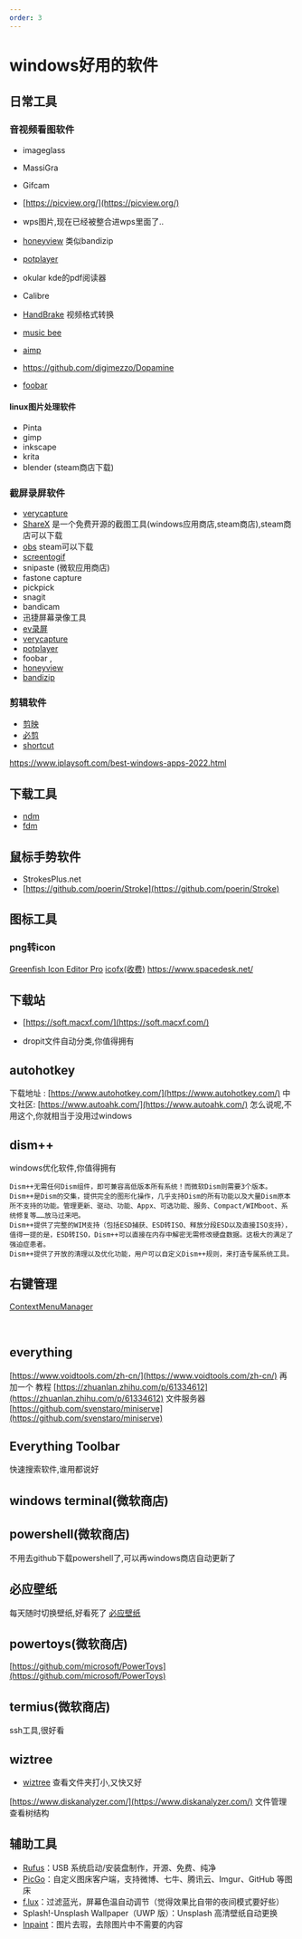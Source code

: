 ```yaml
---
order: 3
---
```

# windows好用的软件

## 日常工具

### 音视频看图软件

- imageglass
- MassiGra
- Gifcam
- [https://picview.org/](https://picview.org/)
- wps图片,现在已经被整合进wps里面了..
- [honeyview](https://www.bandisoft.com/honeyview/) 类似bandizip
- [potplayer](http://potplayer.tv/?lang=zh_CN)
- okular   kde的pdf阅读器
- Calibre
- [HandBrake](https://github.com/HandBrake/HandBrake) 视频格式转换

- [music bee](https://getmusicbee.com/)
- [aimp](https://www.aimp.ru/)
- <https://github.com/digimezzo/Dopamine>
- [foobar](https://www.foobar2000.org/)

#### linux图片处理软件

- Pinta
- gimp
- inkscape
- krita
- blender (steam商店下载)

### 截屏录屏软件

- [verycapture](https://verycapture.com/cn/index.html)
- [ShareX](https://github.com/ShareX/ShareX) 是一个免费开源的截图工具(windows应用商店,steam商店),steam商店可以下载
- [obs](https://obsproject.com/) steam可以下载
- [screentogif](https://www.screentogif.com/)
- snipaste (微软应用商店)
- fastone capture
- pickpick
- snagit
- bandicam
- 迅捷屏幕录像工具
- [ev录屏](https://www.ieway.cn/)
- [verycapture](https://verycapture.com/cn/index.html)
- [potplayer](http://potplayer.tv/?lang=zh_CN)
- foobar ,
- [honeyview](https://cn.bandisoft.com/honeyview/)
- [bandizip](https://cn.bandisoft.com/bandizip/)

### 剪辑软件

- [剪映](https://lv.ulikecam.com/)
- [必剪](https://bcut.drawyoo.com/)
- [shortcut](https://www.shotcut.org/)

<https://www.iplaysoft.com/best-windows-apps-2022.html>

## 下载工具

- [ndm](https://www.neatdownloadmanager.com/index.php/en/)
- [fdm](https://www.freedownloadmanager.org/zh/)

## 鼠标手势软件

- StrokesPlus.net
- [https://github.com/poerin/Stroke](https://github.com/poerin/Stroke)

## 图标工具

### png转icon

[Greenfish Icon Editor Pro](http://greenfishsoftware.org/gfie.php)
[icofx(收费)](https://icofx.ro/)
<https://www.spacedesk.net/>

## 下载站

- [https://soft.macxf.com/](https://soft.macxf.com/)

- dropit文件自动分类,你值得拥有

## autohotkey

下载地址 :  [https://www.autohotkey.com/](https://www.autohotkey.com/)
中文社区:   [https://www.autoahk.com/](https://www.autoahk.com/)
怎么说呢,不用这个,你就相当于没用过windows

## dism++

windows优化软件,你值得拥有

```text
Dism++无需任何Dism组件，即可兼容高低版本所有系统！而微软Dism则需要3个版本。
Dism++是Dism的交集，提供完全的图形化操作，几乎支持Dism的所有功能以及大量Dism原本所不支持的功能。管理更新、驱动、功能、Appx、可选功能、服务、Compact/WIMboot、系统修复等……放马过来吧。
Dism++提供了完整的WIM支持（包括ESD捕获、ESD转ISO、释放分段ESD以及直接ISO支持），值得一提的是，ESD转ISO，Dism++可以直接在内存中解密无需修改硬盘数据。这极大的满足了强迫症患者。
Dism++提供了开放的清理以及优化功能，用户可以自定义Dism++规则，来打造专属系统工具。
```

## 右键管理

[ContextMenuManager](https://gitee.com/BluePointLilac/ContextMenuManager/releases)

​

## everything

[https://www.voidtools.com/zh-cn/](https://www.voidtools.com/zh-cn/)
再加一个
教程 [https://zhuanlan.zhihu.com/p/61334612](https://zhuanlan.zhihu.com/p/61334612)
文件服务器
[https://github.com/svenstaro/miniserve](https://github.com/svenstaro/miniserve)

## Everything Toolbar

快速搜索软件,谁用都说好

## windows terminal(微软商店)

## powershell(微软商店)

不用去github下载powershell了,可以再windows商店自动更新了
​

## 必应壁纸

每天随时切换壁纸,好看死了
[必应壁纸](https://www.microsoft.com/zh-cn/bing/bing-wallpaper?pc=W037&rtc=1)

## powertoys(微软商店)

[https://github.com/microsoft/PowerToys](https://github.com/microsoft/PowerToys)

## termius(微软商店)

ssh工具,很好看

## wiztree

- [wiztree](https://diskanalyzer.com/?ref=wiztree) 查看文件夹打小,又快又好

[https://www.diskanalyzer.com/](https://www.diskanalyzer.com/)
文件管理查看树结构

## 辅助工具

- [Rufus](https://rufus.ie/zh_CN.html)：USB 系统启动/安装盘制作，开源、免费、纯净
- [PicGo](https://molunerfinn.com/PicGo/)：自定义图床客户端，支持微博、七牛、腾讯云、Imgur、GitHub 等图床
- [f.lux](https://justgetflux.com/)：过滤蓝光，屏幕色温自动调节（觉得效果比自带的夜间模式要好些）
- Splash!-Unsplash Wallpaper（UWP 版）：Unsplash 高清壁纸自动更换
- [Inpaint](https://www.theinpaint.com/)：图片去瑕，去除图片中不需要的内容

